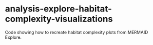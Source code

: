 # analysis-explore-habitat-complexity-visualizations
Code showing how to recreate habitat complexity plots from MERMAID Explore.
